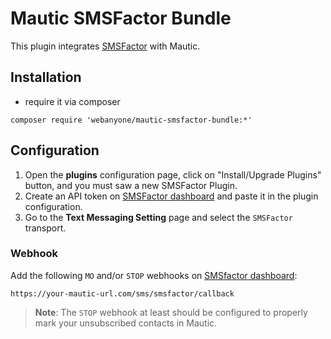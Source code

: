 # Mautic SMSFactor Bundle

This plugin integrates [SMSFactor](https://www.smsfactor.com/) with Mautic.

## Installation

- require it via composer

```shell
composer require 'webanyone/mautic-smsfactor-bundle:*'
```

## Configuration

1. Open the **plugins** configuration page, click on "Install/Upgrade Plugins" button, and you must saw a new SMSFactor Plugin.
1. Create an API token on [SMSFactor dashboard](https://secure.smsfactor.com/token.html) and paste it in the plugin
configuration.
1. Go to the **Text Messaging Setting** page and select the `SMSFactor` transport.

### Webhook

Add the following `MO` and/or `STOP` webhooks on [SMSfactor dashboard](https://secure.smsfactor.com/webhooks.html):

```text
https://your-mautic-url.com/sms/smsfactor/callback
```

> **Note**:
> The `STOP` webhook at least should be configured to properly mark your unsubscribed contacts in Mautic.
